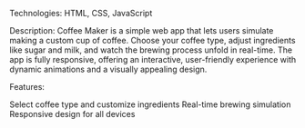 Technologies: HTML, CSS, JavaScript

Description:
Coffee Maker is a simple web app that lets users simulate making a custom cup of coffee. Choose your coffee type, adjust ingredients like sugar and milk, and watch the brewing process unfold in real-time. The app is fully responsive, offering an interactive, user-friendly experience with dynamic animations and a visually appealing design.

Features:

Select coffee type and customize ingredients
Real-time brewing simulation
Responsive design for all devices
